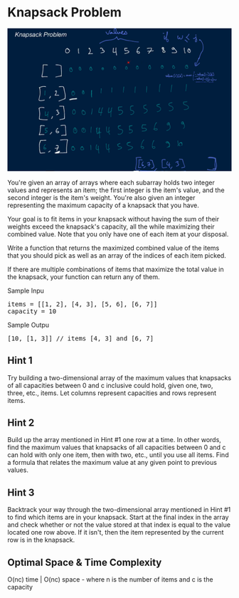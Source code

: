 # Knapsack Problem

![](./knapsack_problem.PNG)

  You're given an array of arrays where each subarray holds two integer values
  and represents an item; the first integer is the item's value, and the second
  integer is the item's weight. You're also given an integer representing the
  maximum capacity of a knapsack that you have.


  Your goal is to fit items in your knapsack without having the sum of their
  weights exceed the knapsack's capacity, all the while maximizing their
  combined value. Note that you only have one of each item at your disposal.


  Write a function that returns the maximized combined value of the items that
  you should pick as well as an array of the indices of each item picked.


  If there are multiple combinations of items that maximize the total value in
  the knapsack, your function can return any of them.

Sample Inpu
<pre>
items</span> = [[1, 2], [4, 3], [5, 6], [6, 7]]
capacity</span> = 10
</pre>

Sample Outpu
<pre>[10, [1, 3]] // items [4, 3] and [6, 7]
</pre>

## Hint 1
Try building a two-dimensional array of the maximum values that knapsacks of all capacities between 0 and c inclusive could hold, given one, two, three, etc., items. Let columns represent capacities and rows represent items.

## Hint 2

Build up the array mentioned in Hint #1 one row at a time. In other words, find the maximum values that knapsacks of all capacities between 0 and c can hold with only one item, then with two, etc., until you use all items. Find a formula that relates the maximum value at any given point to previous values.

## Hint 3

Backtrack your way through the two-dimensional array mentioned in Hint #1 to find which items are in your knapsack. Start at the final index in the array and check whether or not the value stored at that index is equal to the value located one row above. If it isn't, then the item represented by the current row is in the knapsack.

## Optimal Space &amp; Time Complexity
O(nc) time | O(nc) space - where n is the number of items and c is the capacity
